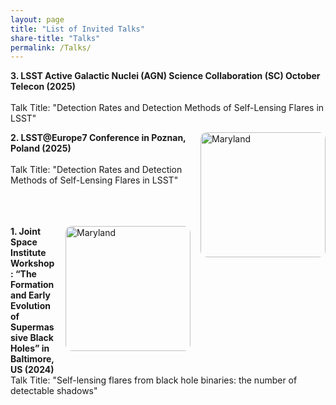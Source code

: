 ```yaml
---
layout: page
title: "List of Invited Talks"
share-title: "Talks"
permalink: /Talks/
---
```

**3. LSST Active Galactic Nuclei (AGN) Science Collaboration (SC) October Telecon (2025)**  
<br>
Talk Title: "Detection Rates and Detection Methods of Self-Lensing Flares in LSST"

<img src="/assets/images/poznan.png"
     alt="Maryland"
     style="float:right; width:200px; margin:0 0 0.75rem 1rem; border-radius:10px;">
**2. LSST@Europe7 Conference in Poznan, Poland (2025)**  
<br>
Talk Title: "Detection Rates and Detection Methods of Self-Lensing Flares in LSST"
<br>
<br>
<br>
<br>

<img src="/assets/images/maryland.png"
     alt="Maryland"
     style="float:right; width:200px; margin:0 0 0.75rem 1rem; border-radius:10px;">
**1. Joint Space Institute Workshop: “The Formation and Early Evolution of Supermassive Black Holes” in Baltimore, US (2024)**
<br>
Talk Title: "Self-lensing flares from black hole binaries: the number of detectable shadows"
